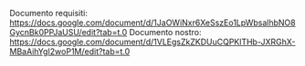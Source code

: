 Documento requisiti: https://docs.google.com/document/d/1JaOWiNxr6XeSszEo1LpWbsalhbNO8GycnBk0PPJaUSU/edit?tab=t.0
Documento nostro: https://docs.google.com/document/d/1VLEgsZkZKDUuCQPKlTHb-JXRGhX-MBaAihYgI2woP1M/edit?tab=t.0
